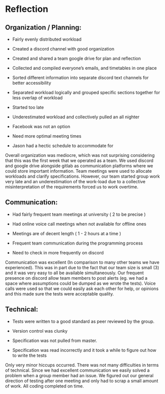 # Reflection

## Organization / Planning:

* Fairly evenly distributed workload

* Created a discord channel with good organization

* Created and shared a team google drive for plan and reflection

* Collected and compiled everyone’s emails, and timetables in one place

* Sorted different information into separate discord text channels for better accessibility
* Separated workload logically and grouped specific sections together for less overlap of workload 
* Started too late 
* Underestimated workload and collectively pulled an all nighter
* Facebook was not an option
* Need more optimal meeting times
* Jason had a hectic schedule to accommodate for

Overall organization was mediocre, which was not surprising considering that this was the first week that we operated as a team. We used discord and google drive alongside gitlab as communication platforms where we could store important information. Team meetings were used to allocate workloads and clarify specifications. However, our team started group work very late and an underestimation of the work-load due to a collective misinterpretation of the requirements forced us to work overtime. 

## Communication:

* Had fairly frequent team meetings at university ( 2 to be precise )

* Had online voice call meetings when not available for offline ones

* Meetings are of decent length ( 1 - 2 hours at a time )

* Frequent team communication during the programming process

* Need to check in more frequently on discord

Communication was excellent (In comparison to many other teams we have experienced). This was in part due to the fact that our team size is small (3) and it was very easy to all be available simultaneously. Our frequent presence on discord allow team members to post alerts (eg. we had a space where assumptions could be dumped as we wrote the tests). Voice calls were used so that we could easily ask each other for help, or opinions and this made sure the tests were acceptable quality. 

## Technical:

* Tests were written to a good standard as peer reviewed by the group.

* Version control was clunky
* Specification was not pulled from master.
* Specification was read incorrectly and it took a while to figure out how to write the tests

 Only very minor hiccups occurred. There was not many difficulties in terms of technical. Since we had excellent communication we easily solved a problem when a group member had an issue. We figured out our general direction of testing after one meeting and only had to scrap a small amount of work. All coding completed on time.
